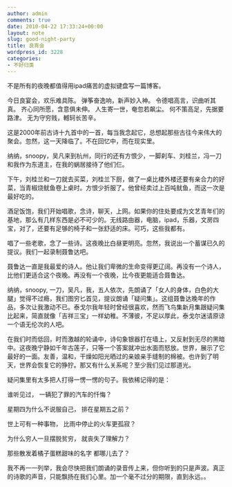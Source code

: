 ```yaml
---
author: admin
comments: true
date: 2010-04-22 17:33:24+00:00
layout: note
slug: good-night-party
title: 良宵会
wordpress_id: 3228
categories:
- 不好归类
---
```


不是所有的夜晚都值得用ipad痛苦的虚拟键盘写一篇博客。

今日良宴会，欢乐难具陈。
弹筝奋逸响，新声妙入神。
令德唱高言，识曲听其真。
齐心同所愿，含意俱未伸。
人生寄一世，奄忽若飙尘。
何不策高足，先据要路津。
无为守穷贱，轗轲长苦辛。

这是2000年前古诗十九首中的一首，每当我念起它，总想起那些古往今来伟大的聚会。忽然，这一天降临了。不在回忆中，而在现实里。

纳纳，snoopy，吴凡来到杭州，同行的还有方恨少，一脚刹车、刘桂兰，冯一刀和我作为东道主，在我的蜗居接待了他们仨。

下午，刘桂兰和一刀就去买菜，刘桂兰下厨，做了一桌比楼外楼还要有亲合力的好菜，当青椒烧鱿鱼卷上桌时。方恨少折服了。他曾经卖过上百吨鱿鱼，而这一次是最好吃的。

酒足饭饱，我们开始唱歌，念诗，聊天，上网。如果你的住处要成为文艺青年们的基地，那么有几样东西是必不可少的。无线路由器，电脑，ipad，乐器，文房四宝，对了，还要有足够的椅子和一张舒适的床。可巧，这些我都有。

唱了一些老歌，念了一些诗。这夜晚比白昼更明亮。忽然，我说出一个蓄谋已久的提议。我们一起录制聂鲁达吧。

聂鲁达一直是我最爱的诗人。他让我们卑微的生命变得更辽阔。再没有一个诗人，比他们更适合这个夜晚。再没有一个夜晚，比今夜更能适合聂鲁达。

纳纳，snoopy, 一刀，吴凡，我，五人依次，先朗诵了「女人的身体，白色的大腿」觉得不过瘾，我们图穷匕首见，提议朗诵「疑问集」。这组聂鲁达晚年的作品，多次让我激动不已。泰戈尔我年轻时曾经很喜欢，然而飞鸟集新月集跟疑问集比起来，简直就像「吉祥三宝」一样幼稚。不薄彼，不足以厚此，泰戈尔迷请原谅一个语无伦次的人吧。

在我们时而低回，时而激越的轮诵中，诗句象银器打在墙上，又反射到无尽的黑暗中。这夜晚宁静如千年古莲子，只等一个答案就冲出水面而怒放。世界，展示了它最好的一面。友善，温和，干燥如阳光晒过的亲娘亲手缝制的棉被。也许到了明天，世界会恢复它的狰狞。那又有什么关系呢？至少我们见过那道光。

疑问集里有太多把人打得一愣一愣的句子。我依稀记得的是：

谁听见过，
一辆犯了罪的汽车的忏悔？

星期四为什么不说服自己，
排在星期五之前？

世上可有一种事物，
比雨中停止的火车更孤寂？

为什么穷人一旦摆脱贫穷，
就丧失了理解力？

那些散发着橘子蛋糕甜味的名字
都哪儿去了？

我不再一一列举，我会尽快把我们朗诵的录音传上来，但你听到的只是声波。真正的诗歌的声音，只能飘扬在我们心里。加一个毫不过分的期限，直到永远。。





